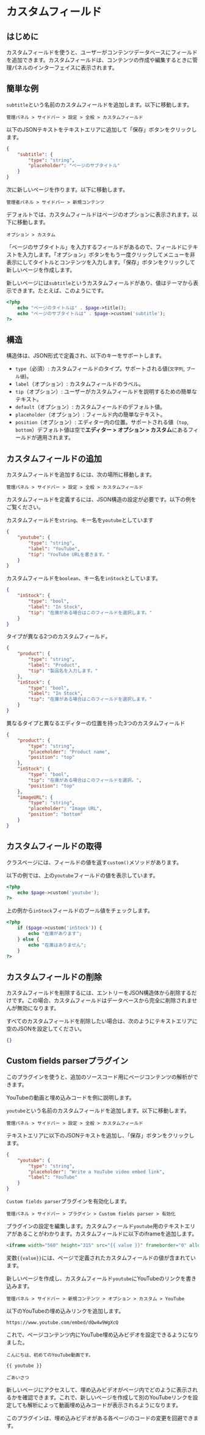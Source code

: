 # カスタムフィールド
<!-- position: 7 -->

<h2 id="introduction">はじめに</h2>

カスタムフィールドを使うと、ユーザーがコンテンツデータベースにフィールドを追加できます。カスタムフィールドは、コンテンツの作成や編集するときに管理パネルのインターフェイスに表示されます。

<h2 id="quick-example">簡単な例</h2>

`subtitle`という名前のカスタムフィールドを追加します。以下に移動します。

```
管理パネル > サイドバー > 設定 > 全般 > カスタムフィールド
```

以下のJSONテキストをテキストエリアに追加して「保存」ボタンをクリックします。

```json
{
    "subtitle": {
        "type": "string",
        "placeholder": "ページのサブタイトル"
    }
}
```

次に新しいページを作ります。以下に移動します。

```
管理者パネル > サイドバー > 新規コンテンツ
```

デフォルトでは、カスタムフィールドはページのオプションに表示されます。以下に移動します。

```
オプション > カスタム
```

「ページのサブタイトル」を入力するフィールドがあるので、フィールドにテキストを入力します。「オプション」ボタンをもう一度クリックしてメニューを非表示にしてタイトルとコンテンツを入力します。「保存」ボタンをクリックして新しいページを作成します。

新しいページには`subtitle`というカスタムフィールドがあり、値はテーマから表示できます。たとえば、このようにです。

```php
<?php
	echo "ページのタイトルは" . $page->title();
	echo "ページのサブタイトルは" . $page->custom('subtitle');
?>
```

<h2 id="structure">構造</h2>

構造体は、JSON形式で定義され、以下のキーをサポートします。

- `type`（必須）: カスタムフィールドのタイプ。サポートされる値(`文字列`, `ブール値`)。
- `label`（オプション）: カスタムフィールドのラベル。
- `tip`（オプション）: ユーザーがカスタムフィールドを説明するための簡単なテキスト。
- `default`（オプション）: カスタムフィールドのデフォルト値。
- `placeholder`（オプション）: フィールド内の簡単なテキスト。
- `position`（オプション）: エディター内の位置。サポートされる値（`top`, `bottom`）デフォルト値は空で**エディター > オプション > カスタム**にあるフィールドが適用されます。

<h2 id="add-custom-fields">カスタムフィールドの追加</h2>

カスタムフィールドを追加するには、次の場所に移動します。
```
管理パネル > サイドバー > 設定 > 全般 > カスタムフィールド
```

カスタムフィールドを定義するには、JSON構造の設定が必要です。以下の例をご覧ください。

カスタムフィールドを`string`、キー名を`youtube`としています

```json
{
    "youtube": {
        "type": "string",
        "label": "YouTube",
        "tip": "YouTube URLを書きます。"
    }
}
```

カスタムフィールドを`boolean`、キー名を`inStock`としています。

```json
{
    "inStock": {
        "type": "bool",
        "label": "In Stock",
        "tip": "在庫がある場合はこのフィールドを選択します。"
    }
}
```

タイプが異なる2つのカスタムフィールド。

```json
{
    "product": {
        "type": "string",
        "label": "Product",
        "tip": "製品名を入力します。"
    },
    "inStock": {
        "type": "bool",
        "label": "In Stock",
        "tip": "在庫がある場合はこのフィールドを選択します。"
    }
}
```

異なるタイプと異なるエディターの位置を持った3つのカスタムフィールド

```json
{
    "product": {
        "type": "string",
		"placeholder": "Product name",
		"position": "top"
    },
    "inStock": {
        "type": "bool",
        "tip": "在庫がある場合はこのフィールドを選択。",
		"position": "top"
    },
    "imageURL": {
        "type": "string",
		"placeholder": "Image URL",
		"position": "bottom"
    }
}
```

<h2 id="get-custom-field">カスタムフィールドの取得</h2>

クラスページには、フィールドの値を返す`custom()`メソッドがあります。

以下の例では、上の`youtube`フィールドの値を表示しています。

```php
<?php
    echo $page->custom('youtube');
?>
```

上の例から`inStock`フィールドのブール値をチェックします。

```php
<?php
    if ($page->custom('inStock')) {
        echo "在庫があります";
    } else {
        echo "在庫はありません";
    }
?>
```

<h2 id="delete-custom-field">カスタムフィールドの削除</h2>

カスタムフィールドを削除するには、エントリーをJSON構造体から削除するだけです。この場合、カスタムフィールドはデータベースから完全に削除されませんが無効になります。

すべてのカスタムフィールドを削除したい場合は、次のようにテキストエリアに空のJSONを設定してください。

```json
{}
```

<h2 id="plugin-custom-fields-parser">Custom fields parserプラグイン</h2>

このプラグインを使うと、追加のソースコード用にページコンテンツの解析ができます。

YouTubeの動画と埋め込みコードを例に説明します。

`youtube`という名前のカスタムフィールドを追加します。以下に移動します。

```console
管理パネル > サイドバー > 設定 > 全般 > カスタムフィールド
```

テキストエリアに以下のJSONテキストを追加し、「保存」ボタンをクリックします。

```json
{
    "youtube": {
        "type": "string",
        "placeholder": "Write a YouTube video embed link",
		"label": "YouTube"
    }
}
```

`Custom fields parser`プラグインを有効化します。

```console
管理パネル > サイドバー > プラグイン > Custom fields parser > 有効化
```

プラグインの設定を編集します。カスタムフィールド`youtube`用のテキストエリアがあることがわかります。カスタムフィールドに以下のiframeを追加します。

```html
<iframe width="560" height="315" src="{{ value }}" frameborder="0" allow="autoplay" allowfullscreen></iframe>
```

変数`{{value}}`には、ページで定義されたカスタムフィールドの値が含まれています。

新しいページを作成し、カスタムフィールド`youtube`にYouTubeのリンクを書き込みます。

```console
管理パネル > サイドバー > 新規コンテンツ > オプション > カスタム > YouTube
```

以下のYouTubeの埋め込みリンクを追加します。

```text
https://www.youtube.com/embed/dQw4w9WgXcQ
```

これで、ページコンテンツ内にYouTube埋め込みビデオを設定できるようになりました。

```text
こんにちは、初めてのYouTube動画です。

{{ youtube }}

ごあいさつ
```

新しいページにアクセスして、埋め込みビデオがページ内でどのように表示されるかを確認できます。これで、新しいページを作成して別のYouTubeリンクを設定しても解析によって動画埋め込みコードが表示されるようになります。

このプラグインは、埋め込みビデオがある各ページのコードの変更を回避できます。
